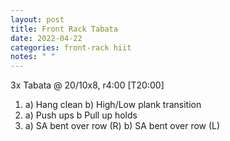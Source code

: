 ```yaml
---
layout: post
title: Front Rack Tabata
date: 2022-04-22
categories: front-rack hiit
notes: " "
---
```

3x Tabata @ 20/10x8, r4:00 \[T20:00]

1. a) Hang clean
   b) High/Low plank transition
2. a) Push ups
   b Pull up holds
3. a) SA bent over row (R)
   b) SA bent over row (L)